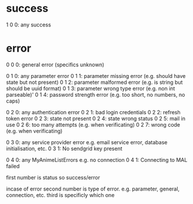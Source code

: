 # success
1 0 0: any success
# error
0 0 0: general error (specifics unknown)

0 1 0: any parameter error
0 1 1: parameter missing error (e.g. should have state but not present)
0 1 2: parameter malformed error (e.g. is string but should be uuid format)
0 1 3: parameter wrong type error (e.g. non int parseable)'
0 1 4: password strength error (e.g. too short, no numbers, no caps)

0 2 0: any authentication error
0 2 1: bad login credentials
0 2 2: refresh token error
0 2 3: state not present
0 2 4: state wrong status
0 2 5: mail in use
0 2 6: too many attempts (e.g. when verificating)
0 2 7: wrong code (e.g. when verificating)

0 3 0: any service provider error e.g. email service error, database initialisation, etc.
0 3 1: No sendgrid key present

0 4 0: any MyAnimeListErrors e.g. no connection 
0 4 1: Connecting to MAL failed




first number is status so success/error


incase of error
second number is type of error. e.g. parameter, general, connection, etc.
third is specificly which one